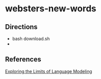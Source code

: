 # websters-new-words

## Directions

- bash download.sh
- 

## References

[Exploring the Limits of Language Modeling](http://arxiv.org/abs/1602.02410)
